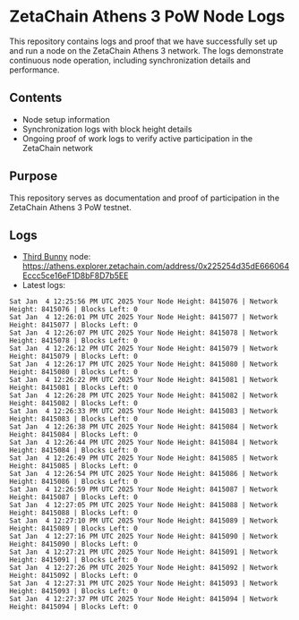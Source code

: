 # ZetaChain Athens 3 PoW Node Logs
This repository contains logs and proof that we have successfully set up and run a node on the ZetaChain Athens 3 network. The logs demonstrate continuous node operation, including synchronization details and performance.

## Contents
- Node setup information
- Synchronization logs with block height details
- Ongoing proof of work logs to verify active participation in the ZetaChain network

## Purpose
This repository serves as documentation and proof of participation in the ZetaChain Athens 3 PoW testnet.

## Logs

- [Third Bunny](https://thirdbunny.xyz/) node: https://athens.explorer.zetachain.com/address/0x225254d35dE666064Eccc5ce16eF1D8bF8D7b5EE
- Latest logs:
```
Sat Jan  4 12:25:56 PM UTC 2025 Your Node Height: 8415076 | Network Height: 8415076 | Blocks Left: 0
Sat Jan  4 12:26:01 PM UTC 2025 Your Node Height: 8415077 | Network Height: 8415077 | Blocks Left: 0
Sat Jan  4 12:26:07 PM UTC 2025 Your Node Height: 8415078 | Network Height: 8415078 | Blocks Left: 0
Sat Jan  4 12:26:12 PM UTC 2025 Your Node Height: 8415079 | Network Height: 8415079 | Blocks Left: 0
Sat Jan  4 12:26:17 PM UTC 2025 Your Node Height: 8415080 | Network Height: 8415080 | Blocks Left: 0
Sat Jan  4 12:26:22 PM UTC 2025 Your Node Height: 8415081 | Network Height: 8415081 | Blocks Left: 0
Sat Jan  4 12:26:28 PM UTC 2025 Your Node Height: 8415082 | Network Height: 8415082 | Blocks Left: 0
Sat Jan  4 12:26:33 PM UTC 2025 Your Node Height: 8415083 | Network Height: 8415083 | Blocks Left: 0
Sat Jan  4 12:26:38 PM UTC 2025 Your Node Height: 8415084 | Network Height: 8415084 | Blocks Left: 0
Sat Jan  4 12:26:44 PM UTC 2025 Your Node Height: 8415084 | Network Height: 8415084 | Blocks Left: 0
Sat Jan  4 12:26:49 PM UTC 2025 Your Node Height: 8415085 | Network Height: 8415085 | Blocks Left: 0
Sat Jan  4 12:26:54 PM UTC 2025 Your Node Height: 8415086 | Network Height: 8415086 | Blocks Left: 0
Sat Jan  4 12:26:59 PM UTC 2025 Your Node Height: 8415087 | Network Height: 8415087 | Blocks Left: 0
Sat Jan  4 12:27:05 PM UTC 2025 Your Node Height: 8415088 | Network Height: 8415088 | Blocks Left: 0
Sat Jan  4 12:27:10 PM UTC 2025 Your Node Height: 8415089 | Network Height: 8415089 | Blocks Left: 0
Sat Jan  4 12:27:16 PM UTC 2025 Your Node Height: 8415090 | Network Height: 8415090 | Blocks Left: 0
Sat Jan  4 12:27:21 PM UTC 2025 Your Node Height: 8415091 | Network Height: 8415091 | Blocks Left: 0
Sat Jan  4 12:27:26 PM UTC 2025 Your Node Height: 8415092 | Network Height: 8415092 | Blocks Left: 0
Sat Jan  4 12:27:31 PM UTC 2025 Your Node Height: 8415093 | Network Height: 8415093 | Blocks Left: 0
Sat Jan  4 12:27:37 PM UTC 2025 Your Node Height: 8415094 | Network Height: 8415094 | Blocks Left: 0
```
